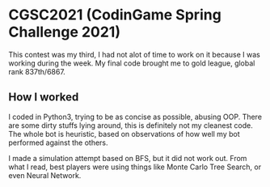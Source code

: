 # CGSC2021 (CodinGame Spring Challenge 2021)

This contest was my third, I had not alot of time to work on it because I was working during the week. My final code brought me to gold league, global rank 837th/6867.

## How I worked

I coded in Python3, trying to be as concise as possible, abusing OOP.
There are some dirty stuffs lying around, this is definitely not my cleanest code.
The whole bot is heuristic, based on observations of how well my bot performed against the others.

I made a simulation attempt based on BFS, but it did not work out.
From what I read, best players were using things like Monte Carlo Tree Search, or even Neural Network.
